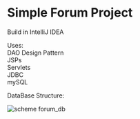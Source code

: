 # Simple Forum Project

Build in IntelliJ IDEA

Uses:    
DAO Design Pattern  
JSPs  
Servlets  
JDBC  
mySQL  



DataBase Structure:

![scheme forum_db](https://user-images.githubusercontent.com/32633866/37174851-70afe3ce-2320-11e8-86c7-4686008afadd.JPG)

